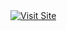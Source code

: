 <a href="https://0abdelilah.github.io" target="_blank">
  <img src="https://img.shields.io/badge/Visit%20Portfolio-%F0%9F%9B%91%20Dracula-purple?style=for-the-badge&logo=" alt="Visit Site">
</a>
